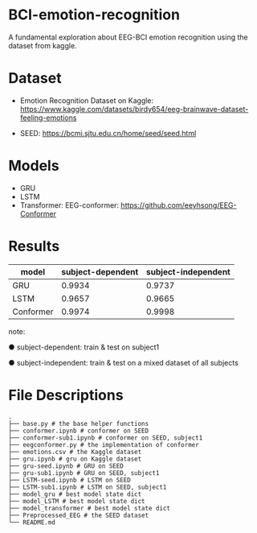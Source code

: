 # BCI-emotion-recognition
A fundamental exploration about EEG-BCI emotion recognition using the dataset from kaggle.

# Dataset
- Emotion Recognition Dataset on Kaggle: https://www.kaggle.com/datasets/birdy654/eeg-brainwave-dataset-feeling-emotions

- SEED: https://bcmi.sjtu.edu.cn/home/seed/seed.html

# Models 

- GRU
- LSTM
- Transformer: EEG-conformer: https://github.com/eeyhsong/EEG-Conformer

# Results

| model     | subject-dependent | subject-independent |
| --------- | ----------------- | ------------------- |
| GRU       | 0.9934            | 0.9737              |
| LSTM      | 0.9657            | 0.9665              |
| Conformer | 0.9974            | 0.9998              |

note: 

● subject-dependent: train & test on subject1

● subject-independent: train & test on a mixed dataset of all subjects


# File Descriptions

```
.
├── base.py # the base helper functions
├── conformer.ipynb # conformer on SEED 
├── conformer-sub1.ipynb # conformer on SEED, subject1
├── eegconformer.py # the implementation of conformer
├── emotions.csv # the Kaggle dataset
├── gru.ipynb # gru on Kaggle dataset
├── gru-seed.ipynb # GRU on SEED 
├── gru-sub1.ipynb # GRU on SEED, subject1
├── LSTM-seed.ipynb # LSTM on SEED
├── LSTM-sub1.ipynb # LSTM on SEED, subject1
├── model_gru # best model state dict 
├── model_LSTM # best model state dict
├── model_transformer # best model state dict
├── Preprocessed_EEG # the SEED dataset 
└── README.md
```